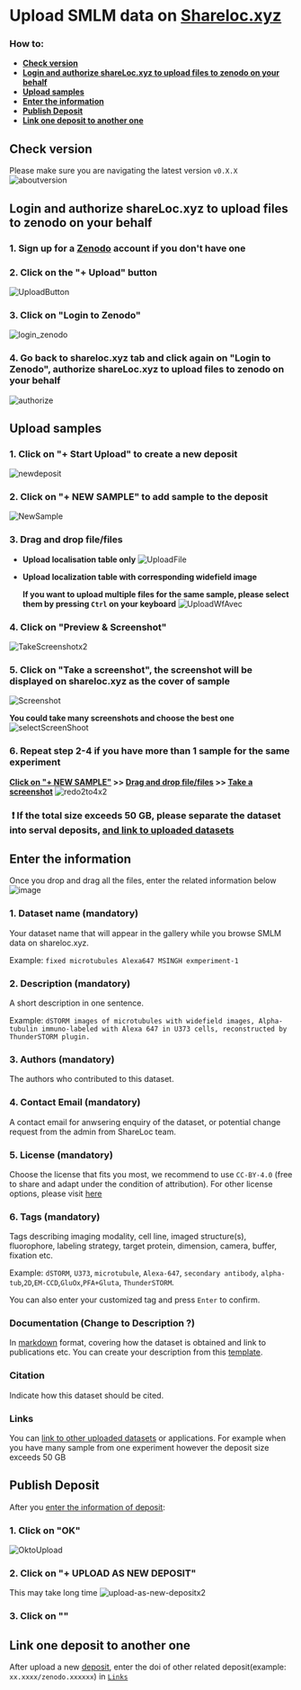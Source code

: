 # Upload SMLM data on [Shareloc.xyz](https://shareloc.xyz)
### How to:
- [__Check version__](#Check-version)
- [__Login and authorize shareLoc.xyz to upload files to zenodo on your behalf__](#Login-and-authorize-shareLoc.xyz-to-upload-files-to-zenodo-on-your-behalf)
- [__Upload samples__](#Upload-samples)    
- [__Enter the information__](#Enter-the-information)
- [__Publish Deposit__](#Publish-Deposit)
- [__Link one deposit to another one__](#)



## Check version
Please make sure you are navigating the latest version `v0.X.X`
![aboutversion](https://user-images.githubusercontent.com/56833522/125454777-925bc61e-ab72-4e8d-b6bb-34d66911fe68.gif)

## Login and authorize shareLoc.xyz to upload files to zenodo on your behalf
### 1. Sign up for a [Zenodo](https://sandbox.zenodo.org) account if you don't have one
### 2. Click on the "+ Upload" button
![UploadButton](https://user-images.githubusercontent.com/56833522/125454254-6e675ab8-06e3-410f-90ff-03424d086e4d.gif)

### 3. Click on "Login to Zenodo"
![login_zenodo](https://user-images.githubusercontent.com/56833522/125456157-48b225f4-1ec0-4516-bc0a-63a15800a56b.gif)

### 4. Go back to shareloc.xyz tab and click again on "Login to Zenodo", authorize shareLoc.xyz to upload files to zenodo on your behalf
![authorize](https://user-images.githubusercontent.com/56833522/125457536-e8fc428d-6879-4456-8686-9b1662f2afa1.gif)

## Upload samples
### 1. Click on "+ Start Upload" to create a new deposit
![newdeposit](https://user-images.githubusercontent.com/56833522/125461318-cd9d4012-1b57-49e2-97bf-c158072debcc.gif)

### 2. Click on "+ NEW SAMPLE" to add sample to the deposit
![NewSample](https://user-images.githubusercontent.com/56833522/125461773-7d629ac3-2a95-4809-b408-42d17669e302.gif)

### 3. Drag and drop file/files     
* __Upload localisation table only__
![UploadFile](https://user-images.githubusercontent.com/56833522/125463862-74e69b5f-11d1-4065-bd83-5671d7a9ab77.gif)
    
* __Upload localization table with corresponding widefield image__

    __If you want to upload multiple files for the same sample, please select them by pressing `Ctrl` on your keyboard__
    ![UploadWfAvec](https://user-images.githubusercontent.com/56833522/125464663-1380481f-7f88-4dd0-8db6-15960007eb07.gif)

### 4. Click on "Preview & Screenshot" 
![TakeScreenshotx2](https://user-images.githubusercontent.com/56833522/125471072-984aea9f-f423-4fc3-a63d-be85120166d0.gif)

### 5. Click on "Take a screenshot", the screenshot will be displayed on shareloc.xyz as the cover of sample
![Screenshot](https://user-images.githubusercontent.com/56833522/125472521-689366b9-b989-4fa2-a365-d1644e6b21fa.gif)

__You could take many screenshots and choose the best one__
![selectScreenShoot](https://user-images.githubusercontent.com/56833522/125481864-be819680-4510-405b-a510-fcf193a10016.gif)

### 6. Repeat step 2-4 if you have more than 1 sample for the same experiment
__[Click on "+ NEW SAMPLE"](#2-click-on--new-sample-to-add-sample-to-the-dataset) >> [Drag and drop file/files](#2-click-on--new-sample-to-add-sample-to-the-dataset) >> [Take a screenshot](#4-click-on-preview--screenshot)__
![redo2to4x2](https://user-images.githubusercontent.com/56833522/125484624-51039a23-64ba-410f-b61b-00d38538caaa.gif)

###  :exclamation: If the total size exceeds 50 GB, please separate the dataset into serval deposits, [and link to uploaded datasets](#)

## Enter the information
Once you drop and drag all the files, enter the related information below
![image](https://user-images.githubusercontent.com/56833522/125502838-5cee131f-6006-462d-83b2-ae200727608c.png)

### 1. Dataset name (mandatory)
Your dataset name that will appear in the gallery while you browse SMLM data on shareloc.xyz. 

Example: `fixed microtubules Alexa647 MSINGH exmperiment-1`

### 2. Description (mandatory)
A short description in one sentence. 

Example: `dSTORM images of microtubules with widefield images, Alpha-tubulin immuno-labeled with Alexa 647 in U373 cells, reconstructed by ThunderSTORM plugin.`

### 3. Authors (mandatory)
The authors who contributed to this dataset.

### 4. Contact Email (mandatory)
A contact email for anwsering enquiry of the dataset, or potential change request from the admin from ShareLoc team.

### 5. License (mandatory)
Choose the license that fits you most, we recommend to use `CC-BY-4.0` (free to share and adapt under the condition of attribution). 
For other license options, please visit [here](https://spdx.org/licenses)

### 6. Tags (mandatory)
Tags describing imaging modality, cell line, imaged structure(s), fluorophore, labeling strategy, target protein, dimension, camera, buffer, fixation etc. 

Example: `dSTORM`, `U373`, `microtubule`, `Alexa-647`, `secondary antibody`, `alpha-tub`,`2D`,`EM-CCD`,`GluOx`,`PFA+Gluta`, `ThunderSTORM`.

You can also enter your customized tag and press `Enter` to confirm.

### Documentation (Change to Description ?)
In [markdown](https://guides.github.com/features/mastering-markdown/) format, covering how the dataset is obtained and link to publications etc.
You can create your description from this [template](https://github.com/imodpasteur/ShareLoc.XYZ/blob/main/docs/Template-description.md#dstorm-images-of-microtubules-with-widefield-images).

### Citation 
Indicate how this dataset should be cited.

### Links 
You can [link to other uploaded datasets](#Link-one-deposit-to-another-one) or applications.
For example when you have many sample from one experiment however the deposit size exceeds 50 GB

## Publish Deposit
After you [enter the information of deposit](#Enter-the-information):
### 1. Click on "OK"
![OktoUpload](https://user-images.githubusercontent.com/56833522/125510034-b23446aa-e104-4a6d-8145-71120ae02304.gif)

### 2. Click on "+ UPLOAD AS NEW DEPOSIT"
This may take long time
![upload-as-new-depositx2](https://user-images.githubusercontent.com/56833522/125514526-15f92b7e-ffc2-49bb-8a72-08d5e2536fa5.gif)

### 3. Click on ""


## Link one deposit to another one
After upload a new [deposit](#Upload-samples), enter the doi of other related deposit(example: `xx.xxxx/zenodo.xxxxxx`) in [`Links`](#Links)
